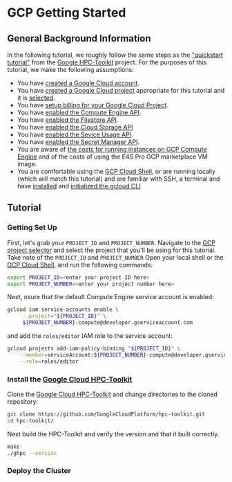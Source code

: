 # GCP Getting Started

## General Background Information

In the following tutorial, we roughly follow the same steps as the
["quickstart tutorial"][1] from the [Google HPC-Toolkit][2] project.
For the purposes of this tutorial, we make the following assumptions:

- You have [created a Google Cloud account][3].
- You have [created a Google Cloud project][4] appropriate for this tutorial
  and it is [selected][15].
- You have [setup billing for your Google Cloud Project][5].
- You have [enabled the Compute Engine API][6].
- You have [enabled the Filestore API][7].
- You have [enabled the Cloud Storage API][8]
- You have [enabled the Sevice Usage API][9].
- You have [enabled the Secret Manager API][10].
- You are aware of [the costs for running instances on GCP Compute Engine][11] and
  of the costs of using the E4S Pro GCP marketplace VM image. <!-- FIXME: these need links when marketplace goes live -->
- You are comfortable using the [GCP Cloud Shell][12], or are running locally
    (which will match this tutorial) and are familiar with SSH, a terminal and have
    [installed][13] and [initialized the gcloud CLI][14]

[1]: https://cloud.google.com/hpc-toolkit/docs/quickstarts/slurm-cluster
[2]: https://github.com/GoogleCloudPlatform/hpc-toolkit?tab=readme-ov-file#quickstart
[3]: https://console.cloud.google.com/freetrial
[4]: https://cloud.google.com/resource-manager/docs/creating-managing-projects
[5]: https://cloud.google.com/billing/docs/how-to/verify-billing-enabled#console
[6]: https://console.cloud.google.com/apis/api/compute.googleapis.com/overview
[7]: https://console.cloud.google.com/apis/api/file.googleapis.com/overview
[8]: https://console.cloud.google.com/apis/api/storage.googleapis.com/overview
[9]: https://console.cloud.google.com/apis/api/serviceusage.googleapis.com/overview
[10]: https://console.cloud.google.com/apis/api/secretmanager.googleapis.com/overview
[11]: https://cloud.google.com/hpc-toolkit/docs/quickstarts/slurm-cluster#costs
[12]: https://cloud.google.com/hpc-toolkit/docs/quickstarts/slurm-cluster#launch
[13]: https://cloud.google.com/sdk/docs/install
[14]: https://cloud.google.com/sdk/docs/initializing
[15]: https://console.cloud.google.com/projectselector2/home/dashboard

## Tutorial

### Getting Set Up

First, let's grab your `PROJECT_ID` and `PROJECT_NUMBER`.
Navigate to the [GCP project selector][15] and select the project that you'll be using for this tutorial.
Take note of the `PROJECT_ID` and `PROJECT_NUMBER`
Open your local shell or the [GCP Cloud Shell][12], and run the following commands:
``` bash linenums="1"
export PROJECT_ID=<enter your project ID here>
export PROJECT_NUMBER=<enter your project number here>
```

Next, nsure that the default Compute Engine service account is enabled:
``` bash
gcloud iam service-accounts enable \
     --project="${PROJECT_ID}" \
     ${PROJECT_NUMBER}-compute@developer.gserviceaccount.com
```
and add the `roles/editor` IAM role to the service account:

``` bash
gcloud projects add-iam-policy-binding "${PROJECT_ID}" \
    --member=serviceAccount:${PROJECT_NUMBER}-compute@developer.gserviceaccount.com \
    --role=roles/editor
```

### Install the [Google Cloud HPC-Toolkit][2]

Clone the [Google Cloud HPC-Toolkit][2] and change directories to the cloned repository:
``` bash linenums="1"
git clone https://github.com/GoogleCloudPlatform/hpc-toolkit.git
cd hpc-toolkit/
```
Next build the HPC-Toolkit and verify the version and that it built correctly.
``` bash
make
./ghpc --version
```

### Deploy the Cluster
